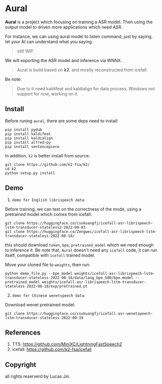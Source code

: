 # Aural

**Aural** is a project which focusing on training a ASR model. Then using the output model to driven more applications which need ASR.

For instance, we can using aural model to listen command, just by saying, let your AI can understand what you saying.

> still WIP.

We will exporting the ASR model and inference via WNNX.

> Aural is build based on **k2**, and mostly reconstructed from icefall. 

Be note:

> Due to it need kaldifeat and kaldialign for data process, Windows not support for now, working on it.

## Install

Before runing `aural`, there are some deps need to install:

```
pip install pydub
pip install kaldifeat
pip install kaldialign
pip install alfred-py
pip install sentencepiece
```

In addition, `k2` is better install from source:

```
git clone https://github.com/k2-fsa/k2/
cd k2
python setup.py install
```


## Demo

1. `demo for English librispeech data`:

Before training, we can test on the correctness of the mode, using a pretrained model which comes from icefall:

```
git clone https://huggingface.co/csukuangfj/icefall-asr-librispeech-lstm-transducer-stateless2-2022-09-03
git clone https://huggingface.co/Zengwei/icefall-asr-librispeech-lstm-transducer-stateless-2022-08-18/
```

this should download `token`, `bpe`, `pretrained_model` which we need enough to inference it. Be note that, `Aural` doesn't need any `icefall` code, it can run itself, compatible with `icefall` trained model.

Move your cloned file to `weights`, then run:

```
python demo_file.py --bpe_model weights/icefall-asr-librispeech-lstm-transducer-stateless-2022-08-18/data/lang_bpe_500/bpe.model --pretrained_model weights/icefall-asr-librispeech-lstm-transducer-stateless-2022-08-18/exp/pretrained.pt
```


2. `demo for Chinese wenetspeech data`:

Download wenet pretrained model:

```
git clone https://huggingface.co/csukuangfj/icefall-asr-wenetspeech-lstm-transducer-stateless-2022-09-19
```



## References

1. TTS: https://github.com/MiniXC/LightningFastSpeech2
2. icefall: https://github.com/k2-fsa/icefall

## Copyright

all rights reserverd by Lucas Jin.
